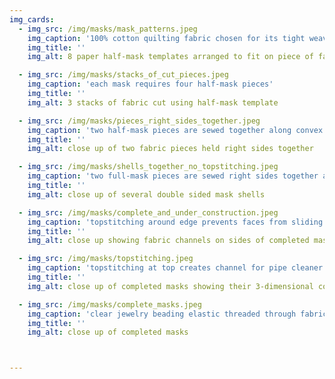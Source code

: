 ```yaml
---
img_cards: 
  - img_src: /img/masks/mask_patterns.jpeg
    img_caption: '100% cotton quilting fabric chosen for its tight weave'
    img_title: ''
    img_alt: 8 paper half-mask templates arranged to fit on piece of fabric

  - img_src: /img/masks/stacks_of_cut_pieces.jpeg
    img_caption: 'each mask requires four half-mask pieces'
    img_title: ''
    img_alt: 3 stacks of fabric cut using half-mask template

  - img_src: /img/masks/pieces_right_sides_together.jpeg
    img_caption: 'two half-mask pieces are sewed together along convex edge'
    img_title: ''
    img_alt: close up of two fabric pieces held right sides together

  - img_src: /img/masks/shells_together_no_topstitching.jpeg
    img_caption: 'two full-mask pieces are sewed right sides together and turned'
    img_title: ''
    img_alt: close up of several double sided mask shells

  - img_src: /img/masks/complete_and_under_construction.jpeg
    img_caption: 'topstitching around edge prevents faces from sliding.  straight edges opposite convex curve are folded over to form fabric channel for elastic band'
    img_title: ''
    img_alt: close up showing fabric channels on sides of completed masks 

  - img_src: /img/masks/topstitching.jpeg
    img_caption: 'topstitching at top creates channel for pipe cleaner nose bridge.  pipe cleaner inserted via buttonhole on inside face (not pictured)'
    img_title: ''
    img_alt: close up of completed masks showing their 3-dimensional convex shape

  - img_src: /img/masks/complete_masks.jpeg
    img_caption: 'clear jewelry beading elastic threaded through fabric channels to create neck and head band'
    img_title: ''
    img_alt: close up of completed masks



---
```

